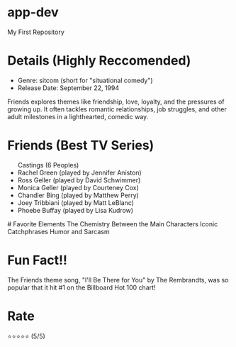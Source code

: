 # app-dev
My First Repository

# Details (Highly Reccomended)
<ul>
  <li>Genre: sitcom (short for "situational comedy")</li>
  <li>Release Date: September 22, 1994</li>
  </ul>
Friends explores themes like friendship, love, loyalty, and the pressures of growing up. It often tackles romantic relationships, job struggles, and other adult milestones in a lighthearted, comedic way.

# Friends (Best TV Series)
<ul>
Castings (6 Peoples)
<li>Rachel Green (played by Jennifer Aniston)</li>
<li>Ross Geller (played by David Schwimmer)</li>
<li>Monica Geller (played by Courteney Cox)</li>
<li>Chandler Bing (played by Matthew Perry)</li>
<li>Joey Tribbiani (played by Matt LeBlanc)</li>
<li>Phoebe Buffay (played by Lisa Kudrow)</li>
</ul>
# Favorite Elements
The Chemistry Between the Main Characters
Iconic Catchphrases
Humor and Sarcasm

# Fun Fact!!
The Friends theme song, "I'll Be There for You" by The Rembrandts, was so popular that it hit #1 on the Billboard Hot 100 chart!

# Rate
⭐⭐⭐⭐⭐ (5/5)
